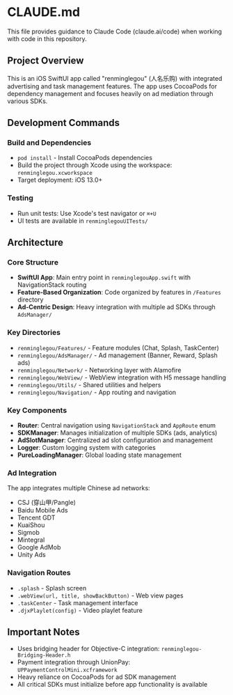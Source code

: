 # CLAUDE.md

This file provides guidance to Claude Code (claude.ai/code) when working with code in this repository.

## Project Overview

This is an iOS SwiftUI app called "renminglegou" (人名乐购) with integrated advertising and task management features. The app uses CocoaPods for dependency management and focuses heavily on ad mediation through various SDKs.

## Development Commands

### Build and Dependencies
- `pod install` - Install CocoaPods dependencies
- Build the project through Xcode using the workspace: `renminglegou.xcworkspace`
- Target deployment: iOS 13.0+

### Testing
- Run unit tests: Use Xcode's test navigator or `⌘+U`
- UI tests are available in `renminglegouUITests/`

## Architecture

### Core Structure
- **SwiftUI App**: Main entry point in `renminglegouApp.swift` with NavigationStack routing
- **Feature-Based Organization**: Code organized by features in `/Features` directory
- **Ad-Centric Design**: Heavy integration with multiple ad SDKs through `AdsManager/`

### Key Directories
- `renminglegou/Features/` - Feature modules (Chat, Splash, TaskCenter)
- `renminglegou/AdsManager/` - Ad management (Banner, Reward, Splash ads)
- `renminglegou/Network/` - Networking layer with Alamofire
- `renminglegou/WebView/` - WebView integration with H5 message handling
- `renminglegou/Utils/` - Shared utilities and helpers
- `renminglegou/Navigation/` - App routing and navigation

### Key Components
- **Router**: Central navigation using `NavigationStack` and `AppRoute` enum
- **SDKManager**: Manages initialization of multiple SDKs (ads, analytics)
- **AdSlotManager**: Centralized ad slot configuration and management
- **Logger**: Custom logging system with categories
- **PureLoadingManager**: Global loading state management

### Ad Integration
The app integrates multiple Chinese ad networks:
- CSJ (穿山甲/Pangle)
- Baidu Mobile Ads
- Tencent GDT
- KuaiShou
- Sigmob
- Mintegral
- Google AdMob
- Unity Ads

### Navigation Routes
- `.splash` - Splash screen
- `.webView(url, title, showBackButton)` - Web view pages
- `.taskCenter` - Task management interface
- `.djxPlaylet(config)` - Video playlet feature

## Important Notes
- Uses bridging header for Objective-C integration: `renminglegou-Bridging-Header.h`
- Payment integration through UnionPay: `UPPaymentControlMini.xcframework`
- Heavy reliance on CocoaPods for ad SDK management
- All critical SDKs must initialize before app functionality is available